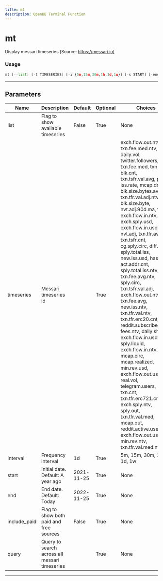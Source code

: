 ```yaml
---
title: mt
description: OpenBB Terminal Function
---
```


# mt

Display messari timeseries [Source: https://messari.io]

### Usage

```python
mt [--list] [-t TIMESERIES] [-i {5m,15m,30m,1h,1d,1w}] [-s START] [-end END] [--include-paid] [-q QUERY [QUERY ...]]
```

---

## Parameters

| Name | Description | Default | Optional | Choices |
| ---- | ----------- | ------- | -------- | ------- |
| list | Flag to show available timeseries | False | True | None |
| timeseries | Messari timeseries id |  | True | exch.flow.out.ntv.incl, txn.fee.med.ntv, daily.vol, twitter.followers, txn.fee.med, txn.vol, blk.cnt, txn.tsfr.val.avg, price, iss.rate, mcap.dom, blk.size.bytes.avg, txn.tfr.val.adj.ntv, blk.size.byte, nvt.adj.90d.ma, fees, exch.flow.in.ntv, exch.sply.usd, exch.flow.in.usd, nvt.adj, txn.tfr.avg.ntv, txn.tsfr.cnt, cg.sply.circ, diff.avg, sply.total.iss, new.iss.usd, hashrate, act.addr.cnt, sply.total.iss.ntv, txn.fee.avg.ntv, sply.circ, txn.tsfr.val.adj, exch.flow.out.ntv, txn.fee.avg, new.iss.ntv, txn.tfr.val.ntv, txn.tfr.erc20.cnt, reddit.subscribers, fees.ntv, daily.shp, exch.flow.in.usd.incl, sply.liquid, exch.flow.in.ntv.incl, mcap.circ, mcap.realized, min.rev.usd, exch.flow.out.usd.incl, real.vol, telegram.users, txn.cnt, txn.tfr.erc721.cnt, exch.sply.ntv, sply.out, txn.tfr.val.med, mcap.out, reddit.active.users, exch.flow.out.usd, min.rev.ntv, txn.tfr.val.med.ntv |
| interval | Frequency interval | 1d | True | 5m, 15m, 30m, 1h, 1d, 1w |
| start | Initial date. Default: A year ago | 2021-11-25 | True | None |
| end | End date. Default: Today | 2022-11-25 | True | None |
| include_paid | Flag to show both paid and free sources | False | True | None |
| query | Query to search across all messari timeseries |  | True | None |

---

